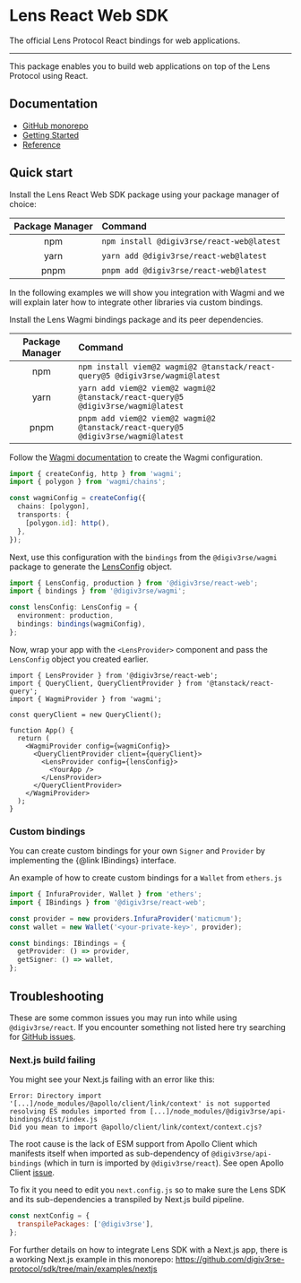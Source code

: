 # Lens React Web SDK

The official Lens Protocol React bindings for web applications.

---

This package enables you to build web applications on top of the Lens Protocol using React.

## Documentation

- [GitHub monorepo](https://github.com/digiv3rse-protocol/sdk)
- [Getting Started](https://docs.lens.xyz/docs/react-hooks-sdk-v2)
- [Reference](https://digiv3rse-protocol.github.io/sdk/modules/_lens_protocol_react_web.html)

## Quick start

Install the Lens React Web SDK package using your package manager of choice:

| Package Manager | Command                                       |
| :-------------: | :-------------------------------------------- |
|       npm       | `npm install @digiv3rse/react-web@latest` |
|      yarn       | `yarn add @digiv3rse/react-web@latest`    |
|      pnpm       | `pnpm add @digiv3rse/react-web@latest`    |

In the following examples we will show you integration with Wagmi and we will explain later how to integrate other libraries via custom bindings.

Install the Lens Wagmi bindings package and its peer dependencies.

| Package Manager | Command                                                                              |
| :-------------: | :----------------------------------------------------------------------------------- |
|       npm       | `npm install viem@2 wagmi@2 @tanstack/react-query@5 @digiv3rse/wagmi@latest`     |
|      yarn       | `yarn add viem@2 viem@2 wagmi@2 @tanstack/react-query@5 @digiv3rse/wagmi@latest` |
|      pnpm       | `pnpm add viem@2 viem@2 wagmi@2 @tanstack/react-query@5 @digiv3rse/wagmi@latest` |

Follow the [Wagmi documentation](https://wagmi.sh/react/getting-started#create-config) to create the Wagmi configuration.

```ts
import { createConfig, http } from 'wagmi';
import { polygon } from 'wagmi/chains';

const wagmiConfig = createConfig({
  chains: [polygon],
  transports: {
    [polygon.id]: http(),
  },
});
```

Next, use this configuration with the `bindings` from the `@digiv3rse/wagmi` package to generate the [LensConfig](https://digiv3rse-protocol.github.io/sdk/types/_lens_protocol_react_web.index.LensConfig.html) object.

```ts
import { LensConfig, production } from '@digiv3rse/react-web';
import { bindings } from '@digiv3rse/wagmi';

const lensConfig: LensConfig = {
  environment: production,
  bindings: bindings(wagmiConfig),
};
```

Now, wrap your app with the `<LensProvider>` component and pass the `LensConfig` object you created earlier.

```tsx
import { LensProvider } from '@digiv3rse/react-web';
import { QueryClient, QueryClientProvider } from '@tanstack/react-query';
import { WagmiProvider } from 'wagmi';

const queryClient = new QueryClient();

function App() {
  return (
    <WagmiProvider config={wagmiConfig}>
      <QueryClientProvider client={queryClient}>
        <LensProvider config={lensConfig}>
          <YourApp />
        </LensProvider>
      </QueryClientProvider>
    </WagmiProvider>
  );
}
```

### Custom bindings

You can create custom bindings for your own `Signer` and `Provider` by implementing the {@link IBindings} interface.

An example of how to create custom bindings for a `Wallet` from `ethers.js`

```ts
import { InfuraProvider, Wallet } from 'ethers';
import { IBindings } from '@digiv3rse/react-web';

const provider = new providers.InfuraProvider('maticmum');
const wallet = new Wallet('<your-private-key>', provider);

const bindings: IBindings = {
  getProvider: () => provider,
  getSigner: () => wallet,
};
```

## Troubleshooting

These are some common issues you may run into while using `@digiv3rse/react`. If you encounter something not listed here try searching for [GitHub issues](https://github.com/digiv3rse-protocol/sdk/issues).

### Next.js build failing

You might see your Next.js failing with an error like this:

```
Error: Directory import '[...]/node_modules/@apollo/client/link/context' is not supported resolving ES modules imported from [...]/node_modules/@digiv3rse/api-bindings/dist/index.js
Did you mean to import @apollo/client/link/context/context.cjs?
```

The root cause is the lack of ESM support from Apollo Client which manifests itself when imported as sub-dependency of `@digiv3rse/api-bindings` (which in turn is imported by `@digiv3rse/react`). See open Apollo Client [issue](https://github.com/apollographql/apollo-feature-requests/issues/287).

To fix it you need to edit you `next.config.js` so to make sure the Lens SDK and its sub-dependencies a transpiled by Next.js build pipeline.

```js
const nextConfig = {
  transpilePackages: ['@digiv3rse'],
};
```

For further details on how to integrate Lens SDK with a Next.js app, there is a working Next.js example in this monorepo: https://github.com/digiv3rse-protocol/sdk/tree/main/examples/nextjs
